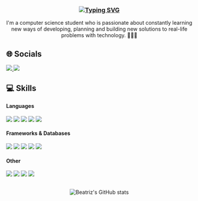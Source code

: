 <h3 align="center">
<a href="https://git.io/typing-svg"><img src="https://readme-typing-svg.demolab.com?font=Fira+Code&size=34&duration=4000&pause=1000&color=8C1FF7&center=true&width=940&height=60&lines=Hi!+I'm+Beatriz+Costa+%F0%9F%98%8A" alt="Typing SVG" /></a></h3>

<p align="center">
   I'm a computer science student who is passionate about constantly learning new ways of developing, planning and building new solutions to real-life problems with technology. 👩🏻‍💻
</p>

<!-- ![GitHub Streak](https://streak-stats.demolab.com?user=BeatrizCosta&theme=dracula&border_radius=4.5)     -->  

## 🌐 Socials
<div style="display: inline_block">
    <a href="https://www.linkedin.com/in/beatriz-costaa/">
      <img src="https://img.shields.io/badge/Linkedin-2f0147?style=for-the-badge&logo=Linkedin&logoColor=white"/>
    </a>
    <a href="mailto:contact.beatrizcosta@gmail.com">
      <img src="https://img.shields.io/badge/Gmail-2f0147?style=for-the-badge&logo=Gmail&logoColor=white"/>
    </a>
</div>


## 💻 Skills
  #### Languages
  <div style="display: inline_block">
    <img src="https://img.shields.io/badge/java-2f0147?style=for-the-badge&logo=openjdk&logoColor=white"/>
    <img src="https://img.shields.io/badge/python-2f0147?style=for-the-badge&logo=python&logoColor=white"/>
    <img src="https://img.shields.io/badge/javascript-2f0147?style=for-the-badge&logo=javascript&logoColor=white"/>
    <img src="https://img.shields.io/badge/c-2f0147?style=for-the-badge&logo=c&logoColor=white"/>
    <img src="https://img.shields.io/badge/C%23-2f0147?style=for-the-badge&logo=c-sharp&logoColor=white"/>
  </div>
  
  #### Frameworks & Databases
  <div style="display: inline_block">
    <img src="https://img.shields.io/badge/Spring-2f0147?style=for-the-badge&logo=spring&logoColor=white"/>
    <img src="https://img.shields.io/badge/Node.js-2f0147?style=for-the-badge&logo=node.js&logoColor=white"/>
    <img src="https://img.shields.io/badge/django-2f0147?style=for-the-badge&logo=django&logoColor=white"/>
    <img src="https://img.shields.io/badge/mongodb-2f0147?style=for-the-badge&logo=mongodb&logoColor=white"/>
    <img src="https://img.shields.io/badge/postgresql-2f0147?style=for-the-badge&logo=postgresql&logoColor=white"/>
  </div>

  #### Other
  <div style="display: inline_block">
    <img src="https://img.shields.io/badge/HTML5-2f0147?style=for-the-badge&logo=HTML5&logoColor=white"/>
    <img src="https://img.shields.io/badge/CSS-2f0147?style=for-the-badge&logo=CSS&logoColor=white"/>
    <img src="https://img.shields.io/badge/GIT-2f0147?style=for-the-badge&logo=git&logoColor=white"/>
    <img src="https://img.shields.io/badge/Vscode-2f0147?style=for-the-badge&logo=visual-studio-code&logoColor=white"/>
  </div><br>

<div style="flex: justify-between" align="center"> 

  ![Beatriz's GitHub stats](https://github-readme-stats.vercel.app/api?username=biacosta7&show_icons=true&theme=nightowl) 
  <!-- ![Beatriz's Top Langs](https://github-readme-stats.vercel.app/api?username=biacosta7&show_icons=true&theme=nightowl) -->

</div>
